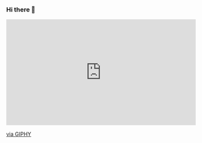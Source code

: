 ### Hi there 👋

<div style="width:100%;height:0;padding-bottom:56%;position:relative;"><iframe src="https://giphy.com/embed/MBIfPFuDxe3WUL0fPg" width="100%" height="100%" style="position:absolute" frameBorder="0" class="giphy-embed" allowFullScreen></iframe></div><p><a href="https://giphy.com/gifs/coming-soon-harsh-palan-MBIfPFuDxe3WUL0fPg">via GIPHY</a></p>

<!--
**harshpalan/harshpalan** is a ✨ _special_ ✨ repository because its `README.md` (this file) appears on your GitHub profile.

Here are some ideas to get you started:

- 🔭 I’m currently working on ...
- 🌱 I’m currently learning ...
- 👯 I’m looking to collaborate on ...
- 🤔 I’m looking for help with ...
- 💬 Ask me about ...
- 📫 How to reach me: ...
- 😄 Pronouns: ...
- ⚡ Fun fact: ...
-->
